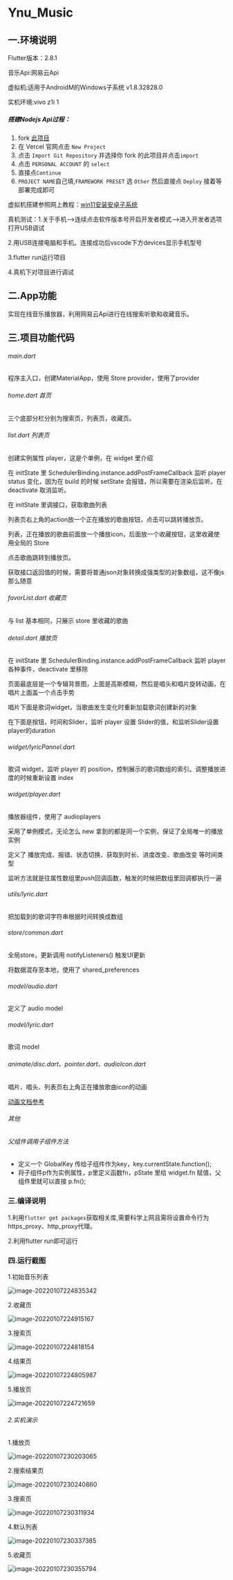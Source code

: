 # Ynu_Music

## 一.环境说明

Flutter版本：2.8.1

音乐Api:网易云Api

虚拟机:适用于AndroidM的Windows子系统 v1.8.32828.0

实机环境:vivo z1i
1
##### 	搭建Nodejs Api过程：

1. fork [此项目](https://github.com/Binaryify/NeteaseCloudMusicApi)
2. 在 Vercel 官网点击 `New Project`
3. 点击 `Import Git Repository` 并选择你 fork 的此项目并点击`import`
4. 点击 `PERSONAL ACCOUNT` 的 `select`
5. 直接点`Continue`
6. `PROJECT NAME`自己填,`FRAMEWORK PRESET` 选 `Other` 然后直接点 `Deploy` 接着等部署完成即可

虚拟机搭建参照网上教程：[win11安装安卓子系统](https://blog.csdn.net/Lloveyy/article/details/121083125?spm=1001.2101.3001.6650.1&utm_medium=distribute.pc_relevant.none-task-blog-2%7Edefault%7EBlogCommendFromBaidu%7Edefault-1.queryctr&depth_1-utm_source=distribute.pc_relevant.none-task-blog-2%7Edefault%7EBlogCommendFromBaidu%7Edefault-1.queryctr&utm_relevant_index=2)

真机测试：1.关于手机-->连续点击软件版本号开启开发者模式-->进入开发者选项打开USB调试

2.用USB连接电脑和手机。连接成功后vscode下方devices显示手机型号

3.flutter run运行项目

4.真机下对项目进行调试


## 二.App功能

实现在线音乐播放器，利用网易云Api进行在线搜索听歌和收藏音乐。

## 三.项目功能代码

###### main.dart

程序主入口，创建MaterialApp，使用 Store provider，使用了provider

###### home.dart  首页

三个底部分栏分别为搜索页，列表页，收藏页。

###### list.dart 列表页

创建实例属性 player，这是个单例，在 widget 里介绍

在 initState 里 SchedulerBinding.instance.addPostFrameCallback 监听 player status 变化，因为在 build 的时候 setState 会报错，所以需要在渲染后监听。在 deactivate 取消监听。

在 initState 里调接口，获取歌曲列表

列表页右上角的action放一个正在播放的歌曲按钮，点击可以跳转播放页。

列表，正在播放的歌曲前面放一个播放icon，后面放一个收藏按钮，这里收藏使用全局的 Store

点击歌曲跳转到播放页。

获取接口返回值的时候，需要将普通json对象转换成强类型的对象数组，这不像js那么随意

###### favorList.dart  收藏页

与 list 基本相同，只展示 store 里收藏的歌曲

###### detail.dart 播放页

在 initState 里 SchedulerBinding.instance.addPostFrameCallback 监听 player 各种事件，deactivate 里移除

页面最底层是一个专辑背景图，上面是高斯模糊，然后是唱头和唱片旋转动画，在唱片上面盖一个点击手势

唱片下面是歌词widget，当歌曲发生变化时重新加载歌词创建新的对象

在下面是按钮，时间和Slider，监听 player 设置 Slider的值，和监听Slider设置player的duration

###### widget/lyricPannel.dart

 歌词 widget，监听 player 的 position，控制展示的歌词数组的索引。调整播放进度的时候重新设置 index

###### widget/player.dart

播放器组件，使用了 audioplayers

采用了单例模式，无论怎么 new 拿到的都是同一个实例，保证了全局唯一的播放实例

定义了 播放完成、报错、状态切换、获取到时长、进度改变、歌曲改变 等时间类型

监听方法就是往属性数组里push回调函数，触发的时候把数组里回调都执行一遍

###### utils/lyric.dart

把加载到的歌词字符串根据时间转换成数组

###### store/common.dart

全局store，更新调用 notifyListeners() 触发UI更新

将数据混存至本地，使用了 shared_preferences

###### model/audio.dart

定义了 audio model

###### model/lyric.dart

歌词 model

###### animate/disc.dart、pointer.dart、audioIcon.dart

唱片、唱头、列表页右上角正在播放歌曲icon的动画

[动画文档参考](https://book.flutterchina.club/chapter9/)

###### 其他

###### 父组件调用子组件方法
- 定义一个 GlobalKey 传给子组件作为key，key.currentState.function();
- 将子组件p作为实例属性，p里定义函数fn，pState 里给 widget.fn 赋值，父组件里就可以直接 p.fn();

### 三.编译说明

1.利用`flutter get packages`获取相关库,需要科学上网且需将设置命令行为https_proxy、http_proxy代理。

2.利用flutter run即可运行

### 四.运行截图

1.初始音乐列表

![image-20220107224835342](https://raw.githubusercontent.com/2-final-assigment/final-assigment-2/master/readme-images/image-20220107224835342.png)

2.收藏页

![image-20220107224915167](https://raw.githubusercontent.com/2-final-assigment/final-assigment-2/master/readme-images/image-20220107224915167.png)

3.搜索页

![image-20220107224818154](https://raw.githubusercontent.com/2-final-assigment/final-assigment-2/master/readme-images/image-20220107224818154.png)

4.结果页

![image-20220107224805987](https://raw.githubusercontent.com/2-final-assigment/final-assigment-2/master/readme-images/image-20220107224805987.png)

5.播放页

![image-20220107224721659](https://raw.githubusercontent.com/2-final-assigment/final-assigment-2/master/readme-images/image-20220107224721659.png)

###### 2.实机演示

1.播放页

![image-20220107230203065](https://raw.githubusercontent.com/2-final-assigment/final-assigment-2/master/readme-images/image-20220107230203065.png)

2.搜索结果页

![image-20220107230240860](https://raw.githubusercontent.com/2-final-assigment/final-assigment-2/master/readme-images/image-20220107230240860.png)

3.搜索页

![image-20220107230311934](https://raw.githubusercontent.com/2-final-assigment/final-assigment-2/master/readme-images/image-20220107230311934.png)

4.默认列表

![image-20220107230337385](https://raw.githubusercontent.com/2-final-assigment/final-assigment-2/master/readme-images/image-20220107230337385.png)

5.收藏页

![image-20220107230355794](https://raw.githubusercontent.com/2-final-assigment/final-assigment-2/master/readme-images/image-20220107230355794.png)
